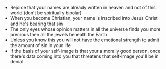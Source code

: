 
- Rejoice that your names are already written in heaven and not of this world (don't be spiritually bipolar)
- When you become Christian, your name is inscribed into Jesus Christ and he's bearing that sin
- The only eyes whose opinion matters in all the universe finds you more precious then all the jewels beneath the Earth
- Unless you know this you will not have the emotional strength to admit the amount of sin in your life
- If the basis of your self-image is that your a morally good person, once there's data coming into you that threatens that self-image you'll be in denial



